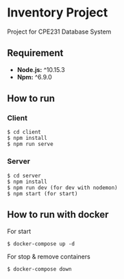 # Inventory Project

Project for CPE231 Database System

## Requirement
 - **Node.js:**  ^10.15.3
 - **Npm:** ^6.9.0

## How to run
### Client
  ```
  $ cd client
  $ npm install
  $ npm run serve
  ```
### Server
  ```
  $ cd server
  $ npm install
  $ npm run dev (for dev with nodemon)
  $ npm start (for start)
  ```
## How to run with docker
  For start
  ```
  $ docker-compose up -d
  ```
  For stop & remove containers
  ```
  $ docker-compose down
  ```